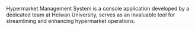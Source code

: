 Hypermarket Management System is a console application developed by a dedicated team at Helwan University, serves as an invaluable tool for streamlining and enhancing hypermarket operations.
